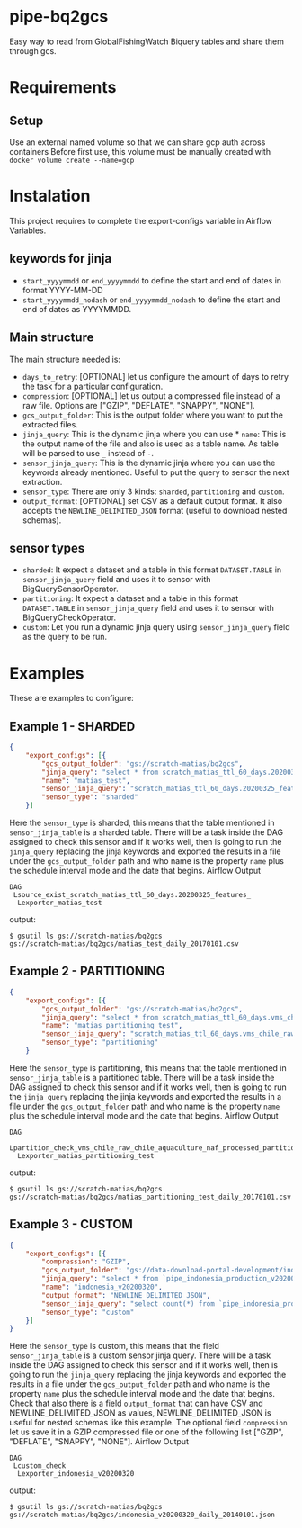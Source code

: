 # pipe-bq2gcs
Easy way to read from GlobalFishingWatch Biquery tables and share them through gcs.

# Requirements

## Setup

Use an external named volume so that we can share gcp auth across containers
Before first use, this volume must be manually created with
  `docker volume create --name=gcp`

# Instalation

This project requires to complete the export-configs variable in Airflow Variables.


## keywords for jinja
* `start_yyyymmdd` or `end_yyyymmdd` to define the start and end of dates in format YYYY-MM-DD
* `start_yyyymmdd_nodash` or `end_yyyymmdd_nodash` to define the start and end of dates as YYYYMMDD.


## Main structure

The main structure needed is:

* `days_to_retry`: [OPTIONAL] let us configure the amount of days to retry the task for a particular configuration.
* `compression`: [OPTIONAL] let us output a compressed file instead of a raw file. Options are ["GZIP", "DEFLATE", "SNAPPY", "NONE"].
* `gcs_output_folder`: This is the output folder where you want to put the extracted files.
* `jinja_query`: This is the dynamic jinja where you can use * `name`: This is the output name of the file and also is used as a table name. As table will be parsed to use `_` instead of `-`.
* `sensor_jinja_query`: This is the dynamic jinja where you can use the keywords already mentioned. Useful to put the query to sensor the next extraction.
* `sensor_type`: There are only 3 kinds: `sharded`, `partitioning` and `custom`.
* `output_format`: [OPTIONAL] set CSV as a default output format. It also accepts the `NEWLINE_DELIMITED_JSON` format (useful to download nested schemas).


## sensor types

* `sharded`: It expect a dataset and a table in this format `DATASET.TABLE` in `sensor_jinja_query` field and uses it to sensor with BigQuerySensorOperator.
* `partitioning`: It expect a dataset and a table in this format `DATASET.TABLE` in `sensor_jinja_query` field and uses it to sensor with BigQueryCheckOperator.
* `custom`: Let you run a dynamic jinja query using `sensor_jinja_query` field as the query to be run.



# Examples

These are examples to configure:

## Example 1 - SHARDED

```json
{
	"export_configs": [{
		"gcs_output_folder": "gs://scratch-matias/bq2gcs",
		"jinja_query": "select * from scratch_matias_ttl_60_days.20200325_features_{{ start_yyyymmdd_nodash }}",
		"name": "matias_test",
		"sensor_jinja_query": "scratch_matias_ttl_60_days.20200325_features_",
		"sensor_type": "sharded"
	}]
```

Here the `sensor_type` is sharded, this means that the table mentioned in `sensor_jinja_table` is a sharded table. There will be a task inside the DAG assigned to check this sensor and if it works well, then is going to run the `jinja_query` replacing the jinja keywords and exported the results in a file under the `gcs_output_folder` path and who name is the property `name` plus the schedule interval mode and the date that begins.
Airflow Output
```
DAG
 Lsource_exist_scratch_matias_ttl_60_days.20200325_features_
  Lexporter_matias_test
```
output:
```
$ gsutil ls gs://scratch-matias/bq2gcs
gs://scratch-matias/bq2gcs/matias_test_daily_20170101.csv
```


## Example 2 - PARTITIONING

```json
{
	"export_configs": [{
		"gcs_output_folder": "gs://scratch-matias/bq2gcs",
		"jinja_query": "select * from scratch_matias_ttl_60_days.vms_chile_raw_chile_aquaculture_naf_processed_partitioned where timestamp = TIMESTAMP(\"{{ start_yyyymmdd }}\")",
		"name": "matias_partitioning_test",
		"sensor_jinja_query": "scratch_matias_ttl_60_days.vms_chile_raw_chile_aquaculture_naf_processed_partitioned",
		"sensor_type": "partitioning"
	}
```

Here the `sensor_type` is partitioning, this means that the table mentioned in `sensor_jinja_table` is a partitioned table. There will be a task inside the DAG assigned to check this sensor and if it works well, then is going to run the `jinja_query` replacing the jinja keywords and exported the results in a file under the `gcs_output_folder` path and who name is the property `name` plus the schedule interval mode and the date that begins.
Airflow Output
```
DAG
 Lpartition_check_vms_chile_raw_chile_aquaculture_naf_processed_partitioned
  Lexporter_matias_partitioning_test
```
output:
```
$ gsutil ls gs://scratch-matias/bq2gcs
gs://scratch-matias/bq2gcs/matias_partitioning_test_daily_20170101.csv
```


## Example 3 - CUSTOM

```json
{
	"export_configs": [{
		"compression": "GZIP",
		"gcs_output_folder": "gs://data-download-portal-development/indonesia_v20200320/monthly",
		"jinja_query": "select * from `pipe_indonesia_production_v20200320.messages_scored_*` where timestamp >= TIMESTAMP(\"{{ start_yyyymmdd }}\") and timestamp <= TIMESTAMP(\"{{ end_yyyymmdd }}\") and nnet_score != 0",
		"name": "indonesia_v20200320",
		"output_format": "NEWLINE_DELIMITED_JSON",
		"sensor_jinja_query": "select count(*) from `pipe_indonesia_production_v20200320.messages_scored_*` where timestamp >= TIMESTAMP(\"{{ start_yyyymmdd }}\") and timestamp <= TIMESTAMP(\"{{ end_yyyymmdd }}\") and nnet_score != 0",
		"sensor_type": "custom"
	}]
}
```

Here the `sensor_type` is custom, this means that the field `sensor_jinja_table` is a custom sensor jinja query. There will be a task inside the DAG assigned to check this sensor and if it works well, then is going to run the `jinja_query` replacing the jinja keywords and exported the results in a file under the `gcs_output_folder` path and who name is the property `name` plus the schedule interval mode and the date that begins. Check that also there is a field `output_format` that can have CSV and NEWLINE_DELIMITED_JSON as values, NEWLINE_DELIMITED_JSON is useful for nested schemas like this example. The optional field `compression` let us save it in a GZIP compressed file or one of the following list ["GZIP", "DEFLATE", "SNAPPY", "NONE"].
Airflow Output
```
DAG
 Lcustom_check
  Lexporter_indonesia_v20200320
```
output:
```
$ gsutil ls gs://scratch-matias/bq2gcs
gs://scratch-matias/bq2gcs/indonesia_v20200320_daily_20140101.json
```

